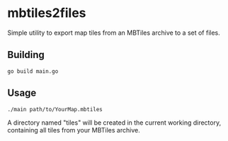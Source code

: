 # mbtiles2files
Simple utility to export map tiles from an MBTiles archive to a set of files.

## Building
`go build main.go`

## Usage
`./main path/to/YourMap.mbtiles`

A directory named "tiles" will be created in the current working directory, containing all tiles from your MBTiles archive.